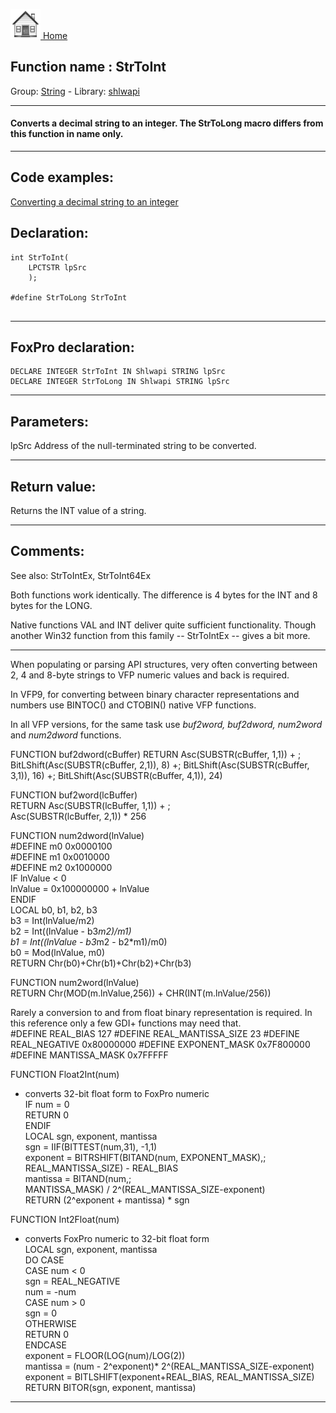 [<img src="../../images/home.png"> Home ](https://github.com/VFPX/Win32API)  

## Function name : StrToInt
Group: [String](../../functions_group.md#String)  -  Library: [shlwapi](../../../libraries.md#shlwapi)  
***  


#### Converts a decimal string to an integer. The StrToLong macro differs from this function in name only.
***  


## Code examples:
[Converting a decimal string to an integer](../../samples/sample_106.md)  

## Declaration:
```foxpro  
int StrToInt(
    LPCTSTR lpSrc
    );

#define StrToLong StrToInt
  
```  
***  


## FoxPro declaration:
```foxpro  
DECLARE INTEGER StrToInt IN Shlwapi STRING lpSrc
DECLARE INTEGER StrToLong IN Shlwapi STRING lpSrc  
```  
***  


## Parameters:
lpSrc 
Address of the null-terminated string to be converted.  
***  


## Return value:
Returns the INT value of a string.  
***  


## Comments:
See also: StrToIntEx, StrToInt64Ex   
  
Both functions work identically. The difference is 4 bytes for the INT and 8 bytes for the LONG.  
  
Native functions VAL and INT deliver quite sufficient functionality. Though another Win32 function from this family -- StrToIntEx -- gives a bit more.  
  
* * *  
When populating or parsing API structures, very often converting between 2, 4 and 8-byte strings to VFP numeric values and back is required.  
  
In VFP9, for converting between binary character representations and numbers use BINTOC() and CTOBIN() native VFP functions.  
  
In all VFP versions, for the same task use <Em>buf2word, buf2dword, num2word</Em> and <Em>num2dword</Em> functions.   
  
<div class="precode">FUNCTION buf2dword(cBuffer)  
RETURN Asc(SUBSTR(cBuffer, 1,1)) + ;  
	BitLShift(Asc(SUBSTR(cBuffer, 2,1)),  8) +;  
	BitLShift(Asc(SUBSTR(cBuffer, 3,1)), 16) +;  
	BitLShift(Asc(SUBSTR(cBuffer, 4,1)), 24)  
  
FUNCTION buf2word(lcBuffer)  
RETURN Asc(SUBSTR(lcBuffer, 1,1)) + ;  
       Asc(SUBSTR(lcBuffer, 2,1)) * 256  
  
FUNCTION num2dword(lnValue)  
#DEFINE m0 0x0000100  
#DEFINE m1 0x0010000  
#DEFINE m2 0x1000000  
	IF lnValue < 0  
		lnValue = 0x100000000 + lnValue  
	ENDIF  
	LOCAL b0, b1, b2, b3  
	b3 = Int(lnValue/m2)  
	b2 = Int((lnValue - b3*m2)/m1)  
	b1 = Int((lnValue - b3*m2 - b2*m1)/m0)  
	b0 = Mod(lnValue, m0)  
RETURN Chr(b0)+Chr(b1)+Chr(b2)+Chr(b3)  
  
FUNCTION num2word(lnValue)  
RETURN Chr(MOD(m.lnValue,256)) + CHR(INT(m.lnValue/256))  
</div>  
Rarely a conversion to and from float binary representation is required. In this reference only a few GDI+ functions may need that.  
  
<div class="precode">#DEFINE REAL_BIAS 127  
#DEFINE REAL_MANTISSA_SIZE 23  
#DEFINE REAL_NEGATIVE 0x80000000  
#DEFINE EXPONENT_MASK 0x7F800000  
#DEFINE MANTISSA_MASK 0x7FFFFF  
  
FUNCTION Float2Int(num)  
* converts 32-bit float form to FoxPro numeric  
	IF num = 0  
		RETURN 0  
	ENDIF  
	LOCAL sgn, exponent, mantissa  
	sgn = IIF(BITTEST(num,31), -1,1)  
	exponent = BITRSHIFT(BITAND(num, EXPONENT_MASK),;  
		REAL_MANTISSA_SIZE) - REAL_BIAS  
	mantissa = BITAND(num,;  
		MANTISSA_MASK) / 2^(REAL_MANTISSA_SIZE-exponent)  
RETURN (2^exponent + mantissa) * sgn  
  
FUNCTION Int2Float(num)  
* converts FoxPro numeric to 32-bit float form  
	LOCAL sgn, exponent, mantissa  
	DO CASE  
	CASE num < 0  
		sgn = REAL_NEGATIVE  
		num = -num  
	CASE num > 0  
		sgn = 0  
	OTHERWISE  
		RETURN 0  
	ENDCASE  
	exponent = FLOOR(LOG(num)/LOG(2))  
	mantissa = (num - 2^exponent)* 2^(REAL_MANTISSA_SIZE-exponent)  
	exponent = BITLSHIFT(exponent+REAL_BIAS, REAL_MANTISSA_SIZE)  
RETURN BITOR(sgn, exponent, mantissa)  
</div>  
  
***  

